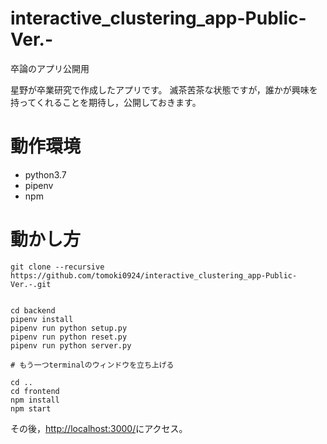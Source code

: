 # interactive_clustering_app-Public-Ver.-
卒論のアプリ公開用


星野が卒業研究で作成したアプリです。
滅茶苦茶な状態ですが，誰かが興味を持ってくれることを期待し，公開しておきます。

# 動作環境

- python3.7
- pipenv
- npm


# 動かし方

```
git clone --recursive https://github.com/tomoki0924/interactive_clustering_app-Public-Ver.-.git


cd backend
pipenv install
pipenv run python setup.py
pipenv run python reset.py
pipenv run python server.py

# もう一つterminalのウィンドウを立ち上げる

cd ..
cd frontend
npm install
npm start

```

その後，[http://localhost:3000/](http://localhost:3000/)にアクセス。
